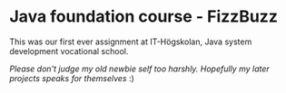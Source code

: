 # Java foundation course - FizzBuzz

This was our first ever assignment at IT-Högskolan, Java system development vocational school. 

*Please don't judge my old newbie self too harshly. Hopefully my later projects speaks for themselves* :) 
